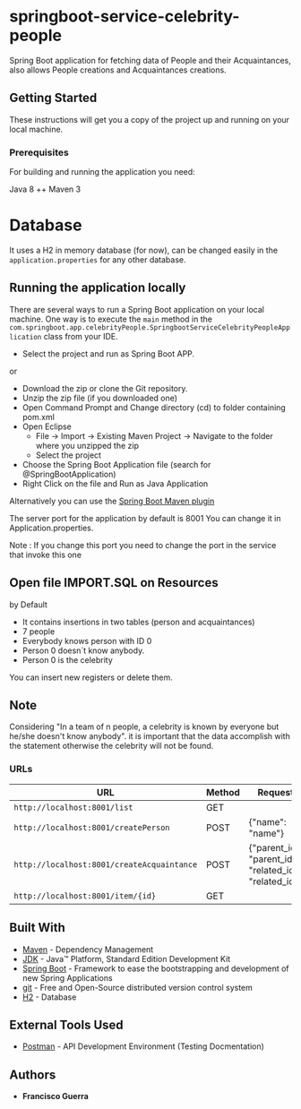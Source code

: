 # springboot-service-celebrity-people

Spring Boot application for fetching data of People and their Acquaintances, also allows People creations and Acquaintances creations.

## Getting Started

These instructions will get you a copy of the project up and running on your local machine.

### Prerequisites

For building and running the application you need:

Java 8 ++
Maven 3

# Database

It uses a H2 in memory database (for now), can be changed easily in the `application.properties` for any other database.

## Running the application locally

There are several ways to run a Spring Boot application on your local machine. One way is to execute the `main` method in the `com.springboot.app.celebrityPeople.SpringbootServiceCelebrityPeopleApplication` class from your IDE.

- Select the project and run as Spring Boot APP.

or

- Download the zip or clone the Git repository.
- Unzip the zip file (if you downloaded one)
- Open Command Prompt and Change directory (cd) to folder containing pom.xml
- Open Eclipse 
   - File -> Import -> Existing Maven Project -> Navigate to the folder where you unzipped the zip
   - Select the project
- Choose the Spring Boot Application file (search for @SpringBootApplication)
- Right Click on the file and Run as Java Application

Alternatively you can use the [Spring Boot Maven plugin](https://docs.spring.io/spring-boot/docs/current/reference/html/build-tool-plugins-maven-plugin.html) 

The server port for the application by default is 8001
You can change it in Application.properties.

Note : If you change this port you need to change the port in the service that invoke this one 

## Open file IMPORT.SQL on Resources

by Default
 - It contains insertions in two tables (person and acquaintances)
 - 7 people
 - Everybody knows person with ID 0
 - Person 0 doesn´t know anybody.
 - Person 0 is the celebrity
 
You can insert new registers or delete them.

## Note 

Considering "In a team of n people, a celebrity is known by everyone but he/she doesn't know anybody".
it is important that the data accomplish with the statement otherwise the celebrity will not be found.

### URLs

|  URL |  Method | Request |
|----------|--------------|--------------|
|`http://localhost:8001/list`                           | GET | |
|`http://localhost:8001/createPerson`                           | POST |  {"name": "name"} |
|`http://localhost:8001/createAcquaintance`                           | POST | {"parent_id": "parent_id", "related_id": "related_id"} |
|`http://localhost:8001/item/{id}`                           | GET | |


## Built With

* 	[Maven](https://maven.apache.org/) - Dependency Management
* 	[JDK](http://www.oracle.com/technetwork/java/javase/downloads/jdk8-downloads-2133151.html) - Java™ Platform, Standard Edition Development Kit 
* 	[Spring Boot](https://spring.io/projects/spring-boot) - Framework to ease the bootstrapping and development of new Spring Applications
* 	[git](https://git-scm.com/) - Free and Open-Source distributed version control system 
* 	[H2](https://www.h2database.com/) - Database

## External Tools Used

* [Postman](https://www.getpostman.com/) - API Development Environment (Testing Docmentation)

## Authors

* **Francisco Guerra** 